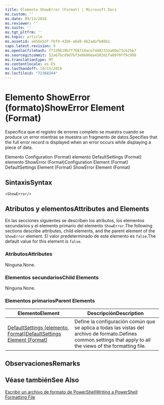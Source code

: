 ```yaml
---
title: Elemento ShowError (Format) | Microsoft Docs
ms.custom: ''
ms.date: 09/13/2016
ms.reviewer: ''
ms.suite: ''
ms.tgt_pltfrm: ''
ms.topic: article
ms.assetid: a456e5df-fbf9-42b6-a6d8-4b2adafb86b1
caps.latest.revision: 9
ms.openlocfilehash: ff320619b7f768718ace7d482332a60a73c625b7
ms.sourcegitcommit: 52a67bcd9d7bf3e8600ea4302d1fa8970ff9c998
ms.translationtype: MT
ms.contentlocale: es-ES
ms.lasthandoff: 10/15/2019
ms.locfileid: "72368244"
---
```

# <a name="showerror-element-format"></a><span data-ttu-id="a48a5-102">Elemento ShowError (formato)</span><span class="sxs-lookup"><span data-stu-id="a48a5-102">ShowError Element (Format)</span></span>

<span data-ttu-id="a48a5-103">Especifica que el registro de errores completo se muestra cuando se produce un error mientras se muestra un fragmento de datos.</span><span class="sxs-lookup"><span data-stu-id="a48a5-103">Specifies that the full error record is displayed when an error occurs while displaying a piece of data.</span></span>

<span data-ttu-id="a48a5-104">Elemento Configuration (Format) elemento DefaultSettings (Format) elemento ShowError (Format)</span><span class="sxs-lookup"><span data-stu-id="a48a5-104">Configuration Element (Format) DefaultSettings Element (Format) ShowError Element (Format)</span></span>

## <a name="syntax"></a><span data-ttu-id="a48a5-105">Sintaxis</span><span class="sxs-lookup"><span data-stu-id="a48a5-105">Syntax</span></span>

```scr
<ShowError/>
```

## <a name="attributes-and-elements"></a><span data-ttu-id="a48a5-106">Atributos y elementos</span><span class="sxs-lookup"><span data-stu-id="a48a5-106">Attributes and Elements</span></span>

<span data-ttu-id="a48a5-107">En las secciones siguientes se describen los atributos, los elementos secundarios y el elemento primario del elemento `ShowError`.</span><span class="sxs-lookup"><span data-stu-id="a48a5-107">The following sections describe attributes, child elements, and the parent element of the `ShowError` element.</span></span> <span data-ttu-id="a48a5-108">El valor predeterminado de este elemento es `false`.</span><span class="sxs-lookup"><span data-stu-id="a48a5-108">The default value for this element is `false`.</span></span>

### <a name="attributes"></a><span data-ttu-id="a48a5-109">Atributos</span><span class="sxs-lookup"><span data-stu-id="a48a5-109">Attributes</span></span>

<span data-ttu-id="a48a5-110">Ninguna.</span><span class="sxs-lookup"><span data-stu-id="a48a5-110">None.</span></span>

### <a name="child-elements"></a><span data-ttu-id="a48a5-111">Elementos secundarios</span><span class="sxs-lookup"><span data-stu-id="a48a5-111">Child Elements</span></span>

<span data-ttu-id="a48a5-112">Ninguna.</span><span class="sxs-lookup"><span data-stu-id="a48a5-112">None.</span></span>

### <a name="parent-elements"></a><span data-ttu-id="a48a5-113">Elementos primarios</span><span class="sxs-lookup"><span data-stu-id="a48a5-113">Parent Elements</span></span>

|<span data-ttu-id="a48a5-114">Elemento</span><span class="sxs-lookup"><span data-stu-id="a48a5-114">Element</span></span>|<span data-ttu-id="a48a5-115">Descripción</span><span class="sxs-lookup"><span data-stu-id="a48a5-115">Description</span></span>|
|-------------|-----------------|
|[<span data-ttu-id="a48a5-116">DefaultSettings (elemento, Format)</span><span class="sxs-lookup"><span data-stu-id="a48a5-116">DefaultSettings Element (Format)</span></span>](./defaultsettings-element-format.md)|<span data-ttu-id="a48a5-117">Define la configuración común que se aplica a todas las vistas del archivo de formato.</span><span class="sxs-lookup"><span data-stu-id="a48a5-117">Defines common settings that apply to all the views of the formatting file.</span></span>|

## <a name="remarks"></a><span data-ttu-id="a48a5-118">Observaciones</span><span class="sxs-lookup"><span data-stu-id="a48a5-118">Remarks</span></span>

## <a name="see-also"></a><span data-ttu-id="a48a5-119">Véase también</span><span class="sxs-lookup"><span data-stu-id="a48a5-119">See Also</span></span>

[<span data-ttu-id="a48a5-120">Escribir un archivo de formato de PowerShell</span><span class="sxs-lookup"><span data-stu-id="a48a5-120">Writing a PowerShell Formatting File</span></span>](./writing-a-powershell-formatting-file.md)
